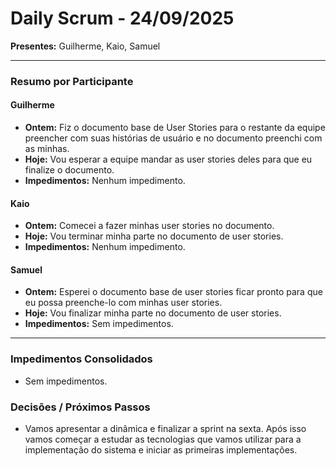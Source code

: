 # Daily Scrum - 24/09/2025

**Presentes:** Guilherme, Kaio, Samuel

---

### Resumo por Participante

#### Guilherme
* **Ontem:** Fiz o documento base de User Stories para o restante da equipe preencher com suas histórias de usuário e no documento preenchi com as minhas.
* **Hoje:** Vou esperar a equipe mandar as user stories deles para que eu finalize o documento.
* **Impedimentos:** Nenhum impedimento.

#### Kaio
* **Ontem:** Comecei a fazer minhas user stories no documento.
* **Hoje:** Vou terminar minha parte no documento de user stories.
* **Impedimentos:** Nenhum impedimento.

#### Samuel
* **Ontem:** Esperei o documento base de user stories ficar pronto para que eu possa preenche-lo com minhas user stories.
* **Hoje:** Vou finalizar minha parte no documento de user stories.
* **Impedimentos:** Sem impedimentos.

---

### Impedimentos Consolidados
* Sem impedimentos.

### Decisões / Próximos Passos
* Vamos apresentar a dinâmica e finalizar a sprint na sexta. Após isso vamos começar a estudar as tecnologias que vamos utilizar para a implementação do sistema e iniciar as primeiras implementações.